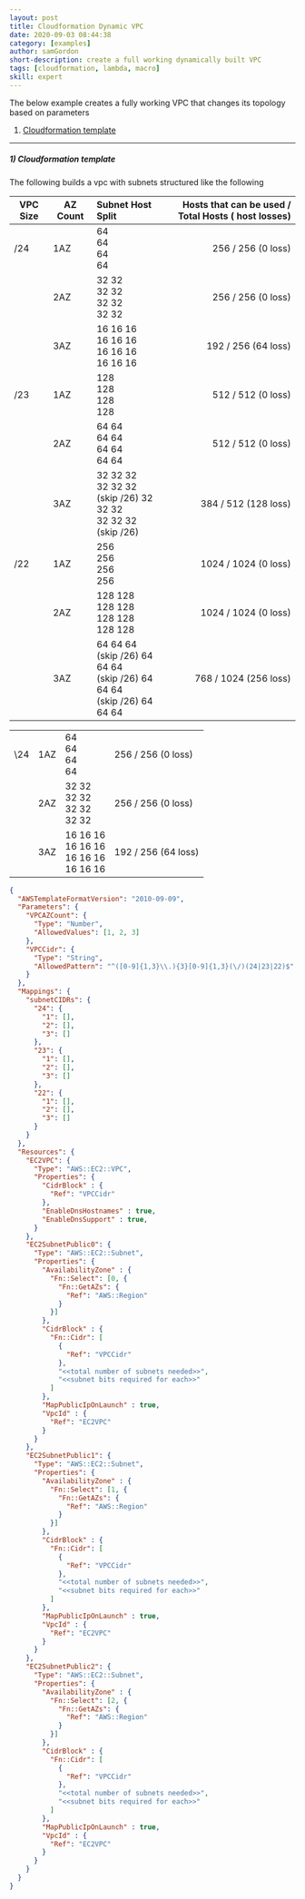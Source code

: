 ```yaml
---
layout: post
title: Cloudformation Dynamic VPC
date: 2020-09-03 08:44:38
category: [examples]
author: samGordon
short-description: create a full working dynamically built VPC
tags: [cloudformation, lambda, macro]
skill: expert
---
```


The below example creates a fully working VPC that changes its topology based on parameters

1. [Cloudformation template](#template)

---

<a name = "template"></a>
##### 1) Cloudformation template

The following builds a vpc with subnets structured like the following

| VPC Size  | AZ Count | Subnet Host Split | Hosts that can be used / Total Hosts ( host losses)  |
| --------- | -------- |:----------------------------------------                               | -----:|
| /24 | 1AZ | 64<br> 64<br> 64<br> 64                                                           | 256 / 256 (0 loss) |
|     | 2AZ | 32 32<br> 32 32<br> 32 32<br> 32 32                                               | 256 / 256 (0 loss) |
|     | 3AZ | 16 16 16<br> 16 16 16<br> 16 16 16<br> 16 16 16                                   | 192 / 256 (64 loss) |
| /23 | 1AZ | 128<br> 128<br> 128<br> 128                                                       | 512 / 512  (0 loss) |
|     | 2AZ | 64 64<br> 64 64<br> 64 64<br> 64 64                                               | 512 / 512 (0 loss) |
|     | 3AZ | 32 32 32<br> 32 32 32<br> (skip /26) 32 32 32<br> 32 32 32 (skip /26)             | 384 / 512 (128 loss) |
| /22 | 1AZ | 256<br> 256<br> 256<br> 256                                                       | 1024 / 1024 (0 loss) |
|     | 2AZ | 128 128<br> 128 128<br> 128 128<br> 128 128                                       | 1024 / 1024 (0 loss) |
|     | 3AZ | 64 64 64<br> (skip /26) 64 64 64<br> (skip /26) 64 64 64<br> (skip /26) 64 64 64  | 768 / 1024 (256 loss) |

<table class = "table">
  <tr>
    <td>
      \24
    </td>
    <td>
      1AZ
    </td>
    <td>
      64<br> 64<br> 64<br> 64
    </td>
    <td>
      256 / 256 (0 loss)
    </td>
  </tr>
  <tr>
    <td>
    </td>
    <td>
      2AZ
    </td>
    <td>
      32 32<br> 32 32<br> 32 32<br> 32 32
    </td>
    <td>
      256 / 256 (0 loss)
    </td>
  </tr>
  <tr>
    <td>
    </td>
    <td>
      3AZ
    </td>
    <td>
      16 16 16<br> 16 16 16<br> 16 16 16<br> 16 16 16
    </td>
    <td>
      192 / 256 (64 loss)
    </td>
  </tr>
</table>


```json
{
  "AWSTemplateFormatVersion": "2010-09-09",
  "Parameters": {
    "VPCAZCount": {
      "Type": "Number",
      "AllowedValues": [1, 2, 3]
    },
    "VPCCidr": {
      "Type": "String",
      "AllowedPattern": "^([0-9]{1,3}\\.){3}[0-9]{1,3}(\/)(24|23|22)$"
    }
  },
  "Mappings": {
    "subnetCIDRs": {
      "24": {
        "1": [],
        "2": [],
        "3": []
      },
      "23": {
        "1": [],
        "2": [],
        "3": []
      },
      "22": {
        "1": [],
        "2": [],
        "3": []
      }
    }
  },
  "Resources": {
    "EC2VPC": {
      "Type": "AWS::EC2::VPC",
      "Properties": {
        "CidrBlock" : {
          "Ref": "VPCCidr"
        },
        "EnableDnsHostnames" : true,
        "EnableDnsSupport" : true,  
      }
    },
    "EC2SubnetPublic0": {
      "Type": "AWS::EC2::Subnet",
      "Properties": {
        "AvailabilityZone" : {
          "Fn::Select": [0, {
            "Fn::GetAZs": {
              "Ref": "AWS::Region"
            }
          }]
        },
        "CidrBlock" : {
          "Fn::Cidr": [
            {
              "Ref": "VPCCidr"
            },
            "<<total number of subnets needed>>",
            "<<subnet bits required for each>>"
          ]
        },
        "MapPublicIpOnLaunch" : true,
        "VpcId" : {
          "Ref": "EC2VPC"
        }
      }
    },
    "EC2SubnetPublic1": {
      "Type": "AWS::EC2::Subnet",
      "Properties": {
        "AvailabilityZone" : {
          "Fn::Select": [1, {
            "Fn::GetAZs": {
              "Ref": "AWS::Region"
            }
          }]
        },
        "CidrBlock" : {
          "Fn::Cidr": [
            {
              "Ref": "VPCCidr"
            },
            "<<total number of subnets needed>>",
            "<<subnet bits required for each>>"
          ]
        },
        "MapPublicIpOnLaunch" : true,
        "VpcId" : {
          "Ref": "EC2VPC"
        }
      }
    },
    "EC2SubnetPublic2": {
      "Type": "AWS::EC2::Subnet",
      "Properties": {
        "AvailabilityZone" : {
          "Fn::Select": [2, {
            "Fn::GetAZs": {
              "Ref": "AWS::Region"
            }
          }]
        },
        "CidrBlock" : {
          "Fn::Cidr": [
            {
              "Ref": "VPCCidr"
            },
            "<<total number of subnets needed>>",
            "<<subnet bits required for each>>"
          ]
        },
        "MapPublicIpOnLaunch" : true,
        "VpcId" : {
          "Ref": "EC2VPC"
        }
      }
    }
  }
}
```
